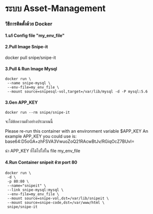 # ระบบ Asset-Management

### วิธีการติดตั้งด้วย Docker

#### 1.แก้ Config file "my_env_file"

#### 2.Pull Image Snipe-it
docker pull snipe/snipe-it

#### 3.Pull & Run Image Mysql

    docker run \
     --name snipe-mysql \
     --env-file=my_env_file \
     --mount source=snipesql-vol,target=/var/lib/mysql -d -P mysql:5.6

#### 3.Gen APP_KEY
    docker run --rm snipe/snipe-it

จะได้ข้อความตัวอย่างประมาณนี้

Please re-run this container with an environment variable $APP_KEY
An example APP_KEY you could use is: 
base64:D5oGA+zhFSVA3VwuoZoQ21RAcwBtJv/RGiqOcZ7BUvI=

 นำ APP_KEY ที่ได้ไปใส่ใน file  my_env_file

#### 4.Run Container snipeit ด้วย port 80
    docker run \
     -d \
     -p 80:80 \
     --name="snipeit" \
     --link snipe-mysql:mysql \
     --env-file=my_env_file \
     --mount source=snipe-vol,dst=/var/lib/snipeit \
     --mount source=snipe-code,dst=/var/www/html \
     snipe/snipe-it
